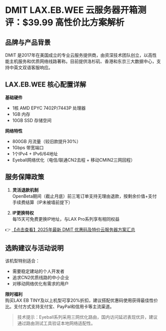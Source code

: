 # DMIT LAX.EB.WEE 云服务器开箱测评：$39.99 高性价比方案解析

## 品牌与产品背景

DMIT 是2017年在美国成立的专业云服务提供商，由资深技术团队创立，以高性能主机服务和优质网络线路著称。目前提供洛杉矶、香港和东京三大数据中心，支持中英文双语客服响应。

## LAX.EB.WEE 核心配置详解

**基础硬件**  
- 1核 AMD EPYC 7402P/7443P 处理器  
- 1GB 内存  
- 10GB SSD 存储空间  

**网络特性**  
- 800GB 月流量（较旧款提升30%）  
- 1Gbps 带宽端口  
- 1个IPv4 + IPv6/64地址  
- Eyeball网络优化（电信/联通CN2去程 + 移动CMIN2三网回程）

## 服务保障政策

1. **灵活退款机制**  
   OpenBeta期间（截止月底）前三笔订单支持无理由退款，按剩余价值+支付手续费结算（IP未被墙前提下）

2. **IP更换特权**  
   每15天可免费更换IP地址，与LAX Pro系列享有相同权益

👉 [【点击查看】2025年最新 DMIT 优惠码及特价云服务器方案汇总](https://bit.ly/dmit_coupon)

## 选购建议与活动说明

该机型特别适合：
- 需要稳定建站的个人开发者
- 追求CN2优质线路的中小企业
- 对移动网络优化有需求的用户

**限时福利**  
购买LAX EB TINY及以上机型可享20%折扣，建议搭配优惠码使用获得最佳性价比。支付方式支持支付宝、PayPal和信用卡等主流渠道。

> 技术提示：Eyeball系列采用三网优化路由，国内访问延迟表现优异，建议通过路由测试工具验证本地网络适配性。